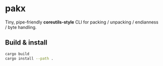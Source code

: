 # pakx

Tiny, pipe-friendly **coreutils-style** CLI for packing / unpacking / endianness
/ byte handling.


## Build & install

```bash
cargo build
cargo install --path .
```

